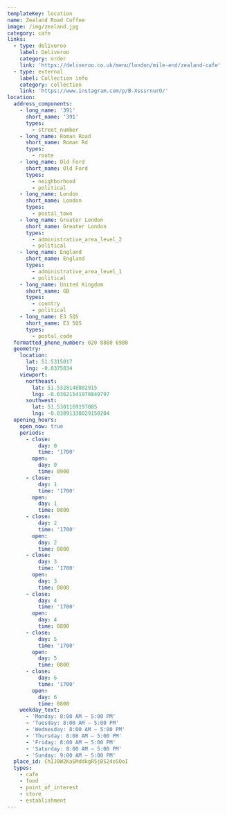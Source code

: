 ```yaml
---
templateKey: location
name: Zealand Road Coffee
image: /img/zealand.jpg
category: cafe
links:
  - type: deliveroo
    label: Deliveroo
    category: order
    link: 'https://deliveroo.co.uk/menu/london/mile-end/zealand-cafe'
  - type: external
    label: Collection info
    category: collection
    link: 'https://www.instagram.com/p/B-XsssrnurO/'
location:
  address_components:
    - long_name: '391'
      short_name: '391'
      types:
        - street_number
    - long_name: Roman Road
      short_name: Roman Rd
      types:
        - route
    - long_name: Old Ford
      short_name: Old Ford
      types:
        - neighborhood
        - political
    - long_name: London
      short_name: London
      types:
        - postal_town
    - long_name: Greater London
      short_name: Greater London
      types:
        - administrative_area_level_2
        - political
    - long_name: England
      short_name: England
      types:
        - administrative_area_level_1
        - political
    - long_name: United Kingdom
      short_name: GB
      types:
        - country
        - political
    - long_name: E3 5QS
      short_name: E3 5QS
      types:
        - postal_code
  formatted_phone_number: 020 8880 6988
  geometry:
    location:
      lat: 51.5315017
      lng: -0.0375834
    viewport:
      northeast:
        lat: 51.5328148802915
        lng: -0.03621541970849797
      southwest:
        lat: 51.5301169197085
        lng: -0.03891338029150204
  opening_hours:
    open_now: true
    periods:
      - close:
          day: 0
          time: '1700'
        open:
          day: 0
          time: 0900
      - close:
          day: 1
          time: '1700'
        open:
          day: 1
          time: 0800
      - close:
          day: 2
          time: '1700'
        open:
          day: 2
          time: 0800
      - close:
          day: 3
          time: '1700'
        open:
          day: 3
          time: 0800
      - close:
          day: 4
          time: '1700'
        open:
          day: 4
          time: 0800
      - close:
          day: 5
          time: '1700'
        open:
          day: 5
          time: 0800
      - close:
          day: 6
          time: '1700'
        open:
          day: 6
          time: 0800
    weekday_text:
      - 'Monday: 8:00 AM – 5:00 PM'
      - 'Tuesday: 8:00 AM – 5:00 PM'
      - 'Wednesday: 8:00 AM – 5:00 PM'
      - 'Thursday: 8:00 AM – 5:00 PM'
      - 'Friday: 8:00 AM – 5:00 PM'
      - 'Saturday: 8:00 AM – 5:00 PM'
      - 'Sunday: 9:00 AM – 5:00 PM'
  place_id: ChIJ0W2KaSMddkgR5jBS24oSOoI
  types:
    - cafe
    - food
    - point_of_interest
    - store
    - establishment
---
```

